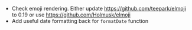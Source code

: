 - Check emoji rendering. Either update https://github.com/teepark/elmoji to 0.19 or use https://github.com/Holmusk/elmoji
- Add useful date formatting back for `formatDate` function
